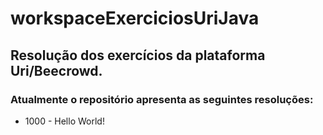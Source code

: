 # workspaceExerciciosUriJava

## Resolução dos exercícios da plataforma Uri/Beecrowd.

### Atualmente o repositório apresenta as seguintes resoluções:

- 1000 - Hello World!
